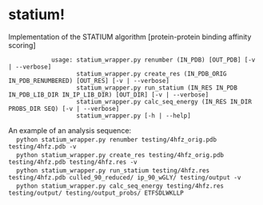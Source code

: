 statium!
=======

Implementation of the STATIUM algorithm [protein-protein binding affinity scoring]

                usage: statium_wrapper.py renumber (IN_PDB) [OUT_PDB] [-v | --verbose]
                       statium_wrapper.py create_res (IN_PDB_ORIG IN_PDB_RENUMBERED) [OUT_RES] [-v | --verbose]
                       statium_wrapper.py run_statium (IN_RES IN_PDB IN_PDB_LIB_DIR IN_IP_LIB_DIR) [OUT_DIR] [-v | --verbose]
                       statium_wrapper.py calc_seq_energy (IN_RES IN_DIR PROBS_DIR SEQ) [-v | --verbose]
                       statium_wrapper.py [-h | --help]

An example of an analysis sequence: <br>
&nbsp;&nbsp;&nbsp;&nbsp;``python statium_wrapper.py renumber testing/4hfz_orig.pdb testing/4hfz.pdb -v``<br>
&nbsp;&nbsp;&nbsp;&nbsp;``python statium_wrapper.py create_res testing/4hfz_orig.pdb testing/4hfz.pdb testing/4hfz.res -v``<br>
&nbsp;&nbsp;&nbsp;&nbsp;``python statium_wrapper.py run_statium testing/4hfz.res testing/4hfz.pdb culled_90_reduced/ ip_90_wGLY/ testing/output -v`` <br>
&nbsp;&nbsp;&nbsp;&nbsp;``python statium_wrapper.py calc_seq_energy testing/4hfz.res testing/output/ testing/output_probs/ ETFSDLWKLLP``<br>
